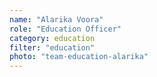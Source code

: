 ```yaml
---
name: "Alarika Voora"
role: "Education Officer"
category: education
filter: "education"
photo: "team-education-alarika"
---
```

